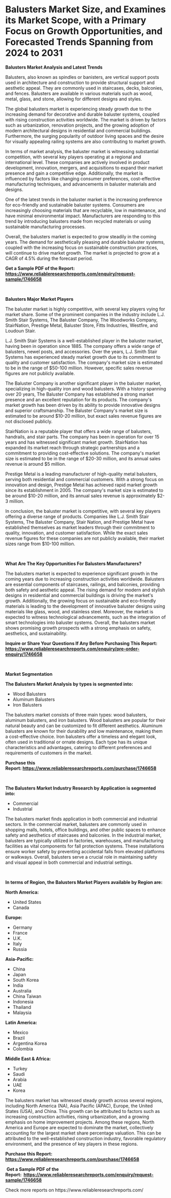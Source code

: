 <p><h1>Balusters Market Size, and Examines its Market Scope, with a Primary Focus on Growth Opportunities, and Forecasted Trends Spanning from 2024 to 2031</h1></p><p><strong>Balusters Market Analysis and Latest Trends</strong></p>
<p><p>Balusters, also known as spindles or banisters, are vertical support posts used in architecture and construction to provide structural support and aesthetic appeal. They are commonly used in staircases, decks, balconies, and fences. Balusters are available in various materials such as wood, metal, glass, and stone, allowing for different designs and styles.</p><p>The global balusters market is experiencing steady growth due to the increasing demand for decorative and durable baluster systems, coupled with rising construction activities worldwide. The market is driven by factors such as urbanization, renovation projects, and the growing adoption of modern architectural designs in residential and commercial buildings. Furthermore, the surging popularity of outdoor living spaces and the desire for visually appealing railing systems are also contributing to market growth.</p><p>In terms of market analysis, the baluster market is witnessing substantial competition, with several key players operating at a regional and international level. These companies are actively involved in product development, innovation, mergers, and acquisitions to expand their market presence and gain a competitive edge. Additionally, the market is influenced by factors like changing consumer preferences, cost-effective manufacturing techniques, and advancements in baluster materials and designs.</p><p>One of the latest trends in the baluster market is the increasing preference for eco-friendly and sustainable baluster systems. Consumers are increasingly choosing materials that are recyclable, low in maintenance, and have minimal environmental impact. Manufacturers are responding to this trend by introducing balusters made from recycled materials or using sustainable manufacturing processes.</p><p>Overall, the balusters market is expected to grow steadily in the coming years. The demand for aesthetically pleasing and durable baluster systems, coupled with the increasing focus on sustainable construction practices, will continue to drive market growth. The market is projected to grow at a CAGR of 4.5% during the forecast period.</p></p>
<p><strong>Get a Sample PDF of the Report:&nbsp; <a href="https://www.reliableresearchreports.com/enquiry/request-sample/1746658">https://www.reliableresearchreports.com/enquiry/request-sample/1746658</a></strong></p>
<p>&nbsp;</p>
<p><strong>Balusters Major Market Players</strong></p>
<p><p>The baluster market is highly competitive, with several key players vying for market share. Some of the prominent companies in the industry include L.J. Smith Stair Systems, The Baluster Company, The Woodworks Company, StairNation, Prestige Metal, Baluster Store, Fitts Industries, Westfire, and Loudoun Stair. </p><p>L.J. Smith Stair Systems is a well-established player in the baluster market, having been in operation since 1885. The company offers a wide range of balusters, newel posts, and accessories. Over the years, L.J. Smith Stair Systems has experienced steady market growth due to its commitment to quality and customer satisfaction. The company's market size is estimated to be in the range of $50-100 million. However, specific sales revenue figures are not publicly available.</p><p>The Baluster Company is another significant player in the baluster market, specializing in high-quality iron and wood balusters. With a history spanning over 20 years, The Baluster Company has established a strong market presence and an excellent reputation for its products. The company's market growth has been driven by its ability to provide innovative designs and superior craftsmanship. The Baluster Company's market size is estimated to be around $10-20 million, but exact sales revenue figures are not disclosed publicly.</p><p>StairNation is a reputable player that offers a wide range of balusters, handrails, and stair parts. The company has been in operation for over 15 years and has witnessed significant market growth. StairNation has expanded its market reach through strategic partnerships and a commitment to providing cost-effective solutions. The company's market size is estimated to be in the range of $20-30 million, and its annual sales revenue is around $5 million.</p><p>Prestige Metal is a leading manufacturer of high-quality metal balusters, serving both residential and commercial customers. With a strong focus on innovation and design, Prestige Metal has achieved rapid market growth since its establishment in 2005. The company's market size is estimated to be around $10-20 million, and its annual sales revenue is approximately $2-3 million.</p><p>In conclusion, the baluster market is competitive, with several key players offering a diverse range of products. Companies like L.J. Smith Stair Systems, The Baluster Company, Stair Nation, and Prestige Metal have established themselves as market leaders through their commitment to quality, innovation, and customer satisfaction. While the exact sales revenue figures for these companies are not publicly available, their market sizes range from $10-100 million.</p></p>
<p>&nbsp;</p>
<p><strong>What Are The Key Opportunities For Balusters Manufacturers?</strong></p>
<p><p>The balusters market is expected to experience significant growth in the coming years due to increasing construction activities worldwide. Balusters are essential components of staircases, railings, and balconies, providing both safety and aesthetic appeal. The rising demand for modern and stylish designs in residential and commercial buildings is driving the market's growth. Additionally, the growing focus on sustainable and eco-friendly materials is leading to the development of innovative baluster designs using materials like glass, wood, and stainless steel. Moreover, the market is expected to witness technological advancements, such as the integration of smart technologies into baluster systems. Overall, the balusters market shows promising growth prospects with a strong emphasis on safety, aesthetics, and sustainability.</p></p>
<p><strong>Inquire or Share Your Questions If Any Before Purchasing This Report: <a href="https://www.reliableresearchreports.com/enquiry/pre-order-enquiry/1746658">https://www.reliableresearchreports.com/enquiry/pre-order-enquiry/1746658</a></strong></p>
<p>&nbsp;</p>
<p><strong>Market Segmentation</strong></p>
<p><strong>The Balusters Market Analysis by types is segmented into:</strong></p>
<p><ul><li>Wood Balusters</li><li>Aluminum Balusters</li><li>Iron Balusters</li></ul></p>
<p><p>The balusters market consists of three main types: wood balusters, aluminum balusters, and iron balusters. Wood balusters are popular for their natural beauty and can be customized to fit different aesthetics. Aluminum balusters are known for their durability and low maintenance, making them a cost-effective choice. Iron balusters offer a timeless and elegant look, often used in traditional or ornate designs. Each type has its unique characteristics and advantages, catering to different preferences and requirements of customers in the market.</p></p>
<p><strong>Purchase this Report:&nbsp;<a href="https://www.reliableresearchreports.com/purchase/1746658">https://www.reliableresearchreports.com/purchase/1746658</a></strong></p>
<p>&nbsp;</p>
<p><strong>The Balusters Market Industry Research by Application is segmented into:</strong></p>
<p><ul><li>Commercial</li><li>Industrial</li></ul></p>
<p><p>The balusters market finds application in both commercial and industrial sectors. In the commercial market, balusters are commonly used in shopping malls, hotels, office buildings, and other public spaces to enhance safety and aesthetics of staircases and balconies. In the industrial market, balusters are typically utilized in factories, warehouses, and manufacturing facilities as vital components for fall protection systems. These installations ensure worker safety by preventing accidental falls from elevated platforms or walkways. Overall, balusters serve a crucial role in maintaining safety and visual appeal in both commercial and industrial settings.</p></p>
<p>&nbsp;</p>
<p><strong>In terms of Region, the Balusters Market Players available by Region are:</strong></p>
<p>
    <p> <strong> North America: </strong>
        <ul>
            <li>United States</li>
            <li>Canada</li>
        </ul>
        </p> 
    <p> <strong> Europe: </strong>
        <ul>
            <li>Germany</li>
            <li>France</li>
            <li>U.K.</li>
            <li>Italy</li>
            <li>Russia</li>
        </ul>
        </p> 
    <p> <strong> Asia-Pacific: </strong>
        <ul>
            <li>China</li>
            <li>Japan</li>
            <li>South Korea</li>
            <li>India</li>
            <li>Australia</li>
            <li>China Taiwan</li>
            <li>Indonesia</li>
            <li>Thailand</li>
            <li>Malaysia</li>
        </ul>
        </p> 
    <p> <strong> Latin America: </strong>
        <ul>
            <li>Mexico</li>
            <li>Brazil</li>
            <li>Argentina Korea</li>
            <li>Colombia</li>
        </ul>
        </p> 
    <p> <strong> Middle East & Africa: </strong>
        <ul>
            <li>Turkey</li>
            <li>Saudi</li>
            <li>Arabia</li>
            <li>UAE</li>
            <li>Korea</li>
        </ul>
    </p>
    </p>
<p><p>The balusters market has witnessed steady growth across several regions, including North America (NA), Asia Pacific (APAC), Europe, the United States (USA), and China. This growth can be attributed to factors such as increasing construction activities, rising urbanization, and a growing emphasis on home improvement projects. Among these regions, North America and Europe are expected to dominate the market, collectively accounting for the largest market share percentage valuation. This can be attributed to the well-established construction industry, favorable regulatory environment, and the presence of key players in these regions.</p></p>
<p><strong>Purchase this Report: <a href="https://www.reliableresearchreports.com/purchase/1746658">https://www.reliableresearchreports.com/purchase/1746658</a></strong></p>
<p>&nbsp;<strong>Get a Sample PDF of the Report:&nbsp;&nbsp;<a href="https://www.reliableresearchreports.com/enquiry/request-sample/1746658">https://www.reliableresearchreports.com/enquiry/request-sample/1746658</a></strong></p>
<p><strong></strong></p>
<p>Check more reports on https://www.reliableresearchreports.com/</p>